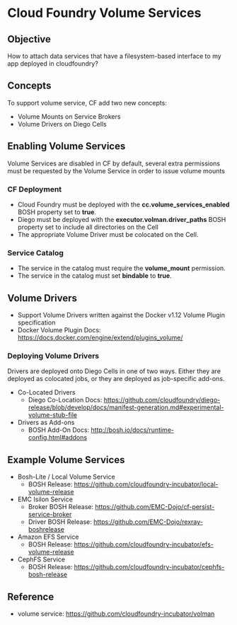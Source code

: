 Cloud Foundry Volume Services
========


## Objective
How to attach data services that have a filesystem-based interface to my app deployed in cloudfoundry?

## Concepts
To support volume service, CF add two new concepts:
- Volume Mounts on Service Brokers
- Volume Drivers on Diego Cells

## Enabling Volume Services
Volume Services are disabled in CF by default, several extra permissions must be requested by the Volume Service in order to issue volume mounts

### CF Deployment
- Cloud Foundry must be deployed with the **cc.volume_services_enabled** BOSH property set to **true**.
- Diego must be deployed with the **executor.volman.driver_paths** BOSH property set to include all directories on the Cell
- The appropriate Volume Driver must be colocated on the Cell.

### Service Catalog
- The service in the catalog must require the **volume_mount** permission.
- The service in the catalog must set **bindable** to **true**.

## Volume Drivers
- Support Volume Drivers written against the Docker v1.12 Volume Plugin specification
- Docker Volume Plugin Docs: https://docs.docker.com/engine/extend/plugins_volume/

### Deploying Volume Drivers
Drivers are deployed onto Diego Cells in one of two ways. Either they are deployed as colocated jobs, or they are deployed as job-specific add-ons.
- Co-Located Drivers
  - Diego Co-Location Docs: https://github.com/cloudfoundry/diego-release/blob/develop/docs/manifest-generation.md#experimental-volume-stub-file
- Drivers as Add-ons
  - BOSH Add-On Docs: http://bosh.io/docs/runtime-config.html#addons

## Example Volume Services
- Bosh-Lite / Local Volume Service
  - BOSH Release: https://github.com/cloudfoundry-incubator/local-volume-release
- EMC Isilon Service
  - Broker BOSH Release: https://github.com/EMC-Dojo/cf-persist-service-broker
  - Driver BOSH Release: https://github.com/EMC-Dojo/rexray-boshrelease
- Amazon EFS Service
  - BOSH Release: https://github.com/cloudfoundry-incubator/efs-volume-release
- CephFS Service
  - BOSH Release: https://github.com/cloudfoundry-incubator/cephfs-bosh-release
  
  
## Reference
- volume service: https://github.com/cloudfoundry-incubator/volman
